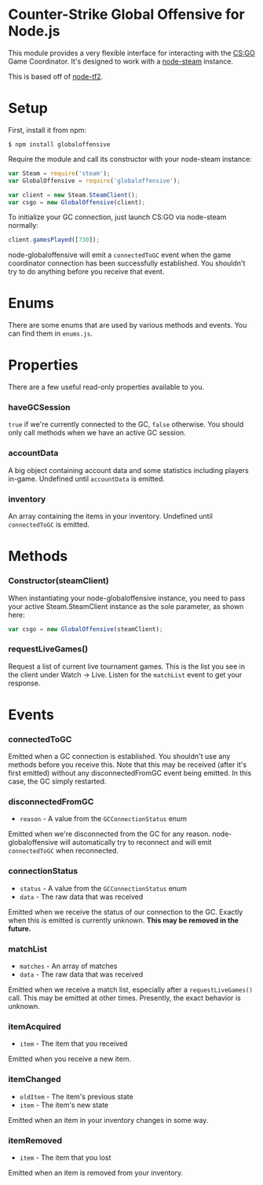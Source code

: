 # Counter-Strike Global Offensive for Node.js

This module provides a very flexible interface for interacting with the [CS:GO](http://store.steampowered.com/app/730) Game Coordinator. It's designed to work with a [node-steam](https://github.com/seishun/node-steam) instance.

This is based off of [node-tf2](https://github.com/DoctorMcKay/node-tf2).

# Setup

First, install it from npm:

	$ npm install globaloffensive

Require the module and call its constructor with your node-steam instance:

```js
var Steam = require('steam');
var GlobalOffensive = require('globaloffensive');

var client = new Steam.SteamClient();
var csgo = new GlobalOffensive(client);
```

To initialize your GC connection, just launch CS:GO via node-steam normally:

```js
client.gamesPlayed([730]);
```

node-globaloffensive will emit a `connectedToGC` event when the game coordinator connection has been successfully established. You shouldn't try to do anything before you receive that event.

# Enums

There are some enums that are used by various methods and events. You can find them in `enums.js`.

# Properties

There are a few useful read-only properties available to you.

### haveGCSession

`true` if we're currently connected to the GC, `false` otherwise. You should only call methods when we have an active GC session.

### accountData

A big object containing account data and some statistics including players in-game. Undefined until `accountData` is emitted.

### inventory

An array containing the items in your inventory. Undefined until `connectedToGC` is emitted.

# Methods

### Constructor(steamClient)

When instantiating your node-globaloffensive instance, you need to pass your active Steam.SteamClient instance as the sole parameter, as shown here:

```js
var csgo = new GlobalOffensive(steamClient);
```

### requestLiveGames()

Request a list of current live tournament games. This is the list you see in the client under Watch -> Live. Listen for the `matchList` event to get your response.

# Events

### connectedToGC

Emitted when a GC connection is established. You shouldn't use any methods before you receive this. Note that this may be received (after it's first emitted) without any disconnectedFromGC event being emitted. In this case, the GC simply restarted.

### disconnectedFromGC

- `reason` - A value from the `GCConnectionStatus` enum

Emitted when we're disconnected from the GC for any reason. node-globaloffensive will automatically try to reconnect and will emit `connectedToGC` when reconnected.

### connectionStatus

- `status` - A value from the `GCConnectionStatus` enum
- `data` - The raw data that was received

Emitted when we receive the status of our connection to the GC. Exactly when this is emitted is currently unknown. **This may be removed in the future.**

### matchList

- `matches` - An array of matches
- `data` - The raw data that was received

Emitted when we receive a match list, especially after a `requestLiveGames()` call. This may be emitted at other times. Presently, the exact behavior is unknown.

### itemAcquired

- `item` - The item that you received

Emitted when you receive a new item.

### itemChanged

- `oldItem` - The item's previous state
- `item` - The item's new state

Emitted when an item in your inventory changes in some way.

### itemRemoved

- `item` - The item that you lost

Emitted when an item is removed from your inventory.
